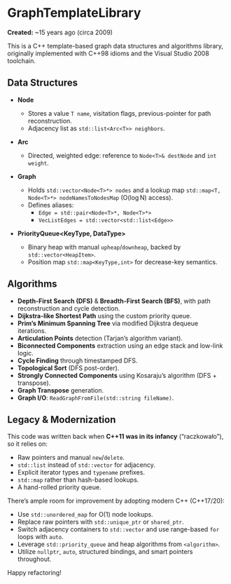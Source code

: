 # GraphTemplateLibrary

**Created:** ~15 years ago (circa 2009)

This is a C++ template-based graph data structures and algorithms library, originally implemented with C++98 idioms and the Visual Studio 2008 toolchain.

## Data Structures

- **Node<T>**
  - Stores a value `T name`, visitation flags, previous-pointer for path reconstruction.
  - Adjacency list as `std::list<Arc<T>> neighbors`.

- **Arc<T>**
  - Directed, weighted edge: reference to `Node<T>& destNode` and `int weight`.

- **Graph<T>**
  - Holds `std::vector<Node<T>*> nodes` and a lookup map `std::map<T, Node<T>*> nodeNamesToNodesMap` (O(log N) access).
  - Defines aliases:
    - `Edge = std::pair<Node<T>*, Node<T>*>`
    - `VecListEdges = std::vector<std::list<Edge>>`

- **PriorityQueue<KeyType, DataType>**
  - Binary heap with manual `upheap`/`downheap`, backed by `std::vector<HeapItem>`.
  - Position map `std::map<KeyType,int>` for decrease-key semantics.

## Algorithms

- **Depth-First Search (DFS)** & **Breadth-First Search (BFS)**, with path reconstruction and cycle detection.
- **Dijkstra-like Shortest Path** using the custom priority queue.
- **Prim’s Minimum Spanning Tree** via modified Dijkstra dequeue iterations.
- **Articulation Points** detection (Tarjan’s algorithm variant).
- **Biconnected Components** extraction using an edge stack and low-link logic.
- **Cycle Finding** through timestamped DFS.
- **Topological Sort** (DFS post-order).
- **Strongly Connected Components** using Kosaraju’s algorithm (DFS + transpose).
- **Graph Transpose** generation.
- **Graph I/O**: `ReadGraphFromFile(std::string fileName)`.

## Legacy & Modernization

This code was written back when **C++11 was in its infancy** (“raczkowało”), so it relies on:

- Raw pointers and manual `new`/`delete`.
- `std::list` instead of `std::vector` for adjacency.
- Explicit iterator types and `typename` prefixes.
- `std::map` rather than hash-based lookups.
- A hand-rolled priority queue.

There’s ample room for improvement by adopting modern C++ (C++17/20):

- Use `std::unordered_map` for O(1) node lookups.
- Replace raw pointers with `std::unique_ptr` or `shared_ptr`.
- Switch adjacency containers to `std::vector` and use range-based `for` loops with `auto`.
- Leverage `std::priority_queue` and heap algorithms from `<algorithm>`.
- Utilize `nullptr`, `auto`, structured bindings, and smart pointers throughout.

Happy refactoring!
